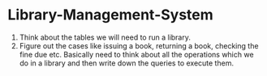 # Library-Management-System

1) Think about the tables we will need to run a library.
2) Figure out the cases like issuing a book, returning a book, checking the fine due etc. Basically need to think  about all the operations which we do in a library and then write down the queries to execute them.
